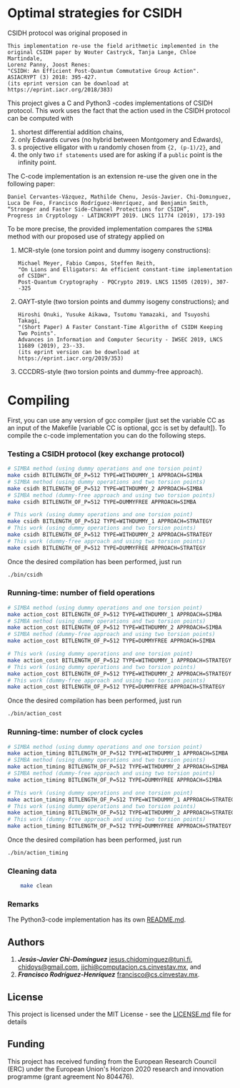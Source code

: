# Optimal strategies for CSIDH

CSIDH protocol was original proposed in 

```text
This implementation re-use the field arithmetic implemented in the
original CSIDH paper by Wouter Castryck, Tanja Lange, Chloe Martindale, 
Lorenz Panny, Joost Renes: 
"CSIDH: An Efficient Post-Quantum Commutative Group Action". 
ASIACRYPT (3) 2018: 395-427.
(its eprint version can be download at https://eprint.iacr.org/2018/383)            
```

This project gives a C and Python3 -codes implementations of CSIDH protocol. This work uses the fact that the action used in the CSIDH protocol can be computed with

1. shortest differential addition chains,
2. only Edwards curves (no hybrid between Montgomery and Edwards),
3. s projective elligator with u randomly chosen from `{2, (p-1)/2}`, and
4. the only two `if statements` used are for asking if a `public`  point is the infinity point.

The C-code implementation is an extension re-use the given one in the following paper:

```text
Daniel Cervantes-Vázquez, Mathilde Chenu, Jesús-Javier. Chi-Domınguez, 
Luca De Feo, Francisco Rodríguez-Henríquez, and Benjamin Smith, 
“Stronger and Faster Side-Channel Protections for CSIDH”, 
Progress in Cryptology - LATINCRYPT 2019. LNCS 11774 (2019), 173-193
```

To be more precise, the provided implementation compares the `SIMBA` method  with our proposed use of strategy applied on

1. MCR-style (one torsion point and dummy isogeny constructions):

   ```text
   Michael Meyer, Fabio Campos, Steffen Reith,
   "On Lions and Elligators: An efficient constant-time implementation of CSIDH". 
   Post-Quantum Cryptography - PQCrypto 2019. LNCS 11505 (2019), 307--325
   ```

2. OAYT-style (two torsion points and dummy isogeny constructions); and

   ```text
   Hiroshi Onuki, Yusuke Aikawa, Tsutomu Yamazaki, and Tsuyoshi Takagi,
   "(Short Paper) A Faster Constant-Time Algorithm of CSIDH Keeping Two Points".
   Advances in Information and Computer Security - IWSEC 2019, LNCS 11689 (2019), 23--33.
   (its eprint version can be download at https://eprint.iacr.org/2019/353)
   ```

3. CCCDRS-style (two torsion points and dummy-free approach).

# Compiling

First, you can use any version of gcc compiler (just set the variable CC as an input of the Makefile [variable CC is optional, gcc is set by default]). To compile the c-code implementation you can do the following steps. 

### Testing a CSIDH protocol (key exchange protocol)

```bash
# SIMBA method (using dummy operations and one torsion point)
make csidh BITLENGTH_OF_P=512 TYPE=WITHDUMMY_1 APPROACH=SIMBA
# SIMBA method (using dummy operations and two torsion points)
make csidh BITLENGTH_OF_P=512 TYPE=WITHDUMMY_2 APPROACH=SIMBA
# SIMBA method (dummy-free approach and using two torsion points)
make csidh BITLENGTH_OF_P=512 TYPE=DUMMYFREE APPROACH=SIMBA

# This work (using dummy operations and one torsion point)
make csidh BITLENGTH_OF_P=512 TYPE=WITHDUMMY_1 APPROACH=STRATEGY
# This work (using dummy operations and two torsion points)
make csidh BITLENGTH_OF_P=512 TYPE=WITHDUMMY_2 APPROACH=STRATEGY
# This work (dummy-free approach and using two torsion points)
make csidh BITLENGTH_OF_P=512 TYPE=DUMMYFREE APPROACH=STRATEGY
```

Once the desired compilation has been performed, just run

```bash
./bin/csidh
```

### Running-time: number of field operations

```bash
# SIMBA method (using dummy operations and one torsion point)
make action_cost BITLENGTH_OF_P=512 TYPE=WITHDUMMY_1 APPROACH=SIMBA
# SIMBA method (using dummy operations and two torsion points)
make action_cost BITLENGTH_OF_P=512 TYPE=WITHDUMMY_2 APPROACH=SIMBA
# SIMBA method (dummy-free approach and using two torsion points)
make action_cost BITLENGTH_OF_P=512 TYPE=DUMMYFREE APPROACH=SIMBA

# This work (using dummy operations and one torsion point)
make action_cost BITLENGTH_OF_P=512 TYPE=WITHDUMMY_1 APPROACH=STRATEGY
# This work (using dummy operations and two torsion points)
make action_cost BITLENGTH_OF_P=512 TYPE=WITHDUMMY_2 APPROACH=STRATEGY
# This work (dummy-free approach and using two torsion points)
make action_cost BITLENGTH_OF_P=512 TYPE=DUMMYFREE APPROACH=STRATEGY
```

Once the desired compilation has been performed, just run

```bash
./bin/action_cost
```

### Running-time: number of clock cycles

```bash
# SIMBA method (using dummy operations and one torsion point)
make action_timing BITLENGTH_OF_P=512 TYPE=WITHDUMMY_1 APPROACH=SIMBA
# SIMBA method (using dummy operations and two torsion points)
make action_timing BITLENGTH_OF_P=512 TYPE=WITHDUMMY_2 APPROACH=SIMBA
# SIMBA method (dummy-free approach and using two torsion points)
make action_timing BITLENGTH_OF_P=512 TYPE=DUMMYFREE APPROACH=SIMBA

# This work (using dummy operations and one torsion point)
make action_timing BITLENGTH_OF_P=512 TYPE=WITHDUMMY_1 APPROACH=STRATEGY
# This work (using dummy operations and two torsion points)
make action_timing BITLENGTH_OF_P=512 TYPE=WITHDUMMY_2 APPROACH=STRATEGY
# This work (dummy-free approach and using two torsion points)
make action_timing BITLENGTH_OF_P=512 TYPE=DUMMYFREE APPROACH=STRATEGY
```

Once the desired compilation has been performed, just run

```bash
./bin/action_timing
```

### Cleaning data

```bash
    make clean
```

### Remarks

The Python3-code implementation has its own [README.md](/csidh_withstrategies_python/README.md).

## Authors

1. **_Jesús-Javier Chi-Domínguez_** <jesus.chidominguez@tuni.fi>, <chidoys@gmail.com>, <jjchi@computacion.cs.cinvestav.mx>, and
2. **_Francisco Rodríguez-Henríquez_** <francisco@cs.cinvestav.mx>.

## License

This project is licensed under the MIT License - see the [LICENSE.md](LICENSE.md) file for details

## Funding

This project has received funding from the European Research Council (ERC) under the European Union's Horizon 2020 research and innovation programme (grant agreement No 804476).